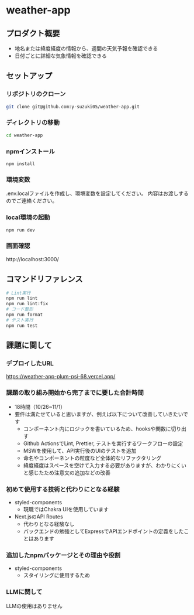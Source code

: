 # weather-app

## プロダクト概要

- 地名または緯度経度の情報から、週間の天気予報を確認できる
- 日付ごとに詳細な気象情報を確認できる

## セットアップ

### リポジトリのクローン

```bash
git clone git@github.com:y-suzuki05/weather-app.git
```

### ディレクトリの移動

```bash
cd weather-app
```

### npmインストール

```
npm install
```

### 環境変数

.env.localファイルを作成し、環境変数を設定してください。
内容はお渡しするのでご連絡ください。

### local環境の起動

```bash
npm run dev
```

### 画面確認

http://localhost:3000/

## コマンドリファレンス

```bash
# Lint実行
npm run lint
npm run lint:fix
# コード整形
npm run format
# テスト実行
npm run test
```

## 課題に関して

### デプロイしたURL

https://weather-app-plum-psi-68.vercel.app/

### 課題の取り組み開始から完了までに要した合計時間

- 18時間（10/26~11/1）
- 要件は満たせていると思いますが、例えば以下について改善していきたいです
  - コンポーネント内にロジックを書いているため、hooksや関数に切り出す
  - Github ActionsでLint, Prettier, テストを実行するワークフローの設定
  - MSWを使用して、API実行後のUIのテストを追加
  - 命名やコンポーネントの粒度など全体的なリファクタリング
  - 緯度経度はスペースを空けて入力する必要がありますが、わかりにくいと感じたため注意文の追加などの改善

### 初めて使用する技術と代わりにとなる経験

- styled-components
  - 現職ではChakra UIを使用しています
- Next.jsのAPI Routes
  - 代わりとなる経験なし
  - バックエンドの勉強としてExpressでAPIエンドポイントの定義をしたことはあります

### 追加したnpmパッケージとその理由や役割

- styled-components
  - スタイリングに使用するため

### LLMに関して

LLMの使用はありません
